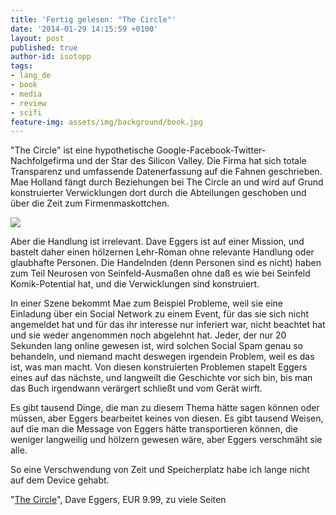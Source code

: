 ```yaml
---
title: 'Fertig gelesen: "The Circle"'
date: '2014-01-29 14:15:59 +0100'
layout: post
published: true
author-id: isotopp
tags:
- lang_de
- book
- media
- review
- scifi
feature-img: assets/img/background/book.jpg
---
```

"The Circle" ist eine hypothetische Google-Facebook-Twitter-Nachfolgefirma und der Star des Silicon Valley. Die Firma hat sich totale Transparenz und umfassende Datenerfassung auf die Fahnen geschrieben. Mae Holland fängt durch Beziehungen bei The Circle an und wird auf Grund konstruierter Verwicklungen dort durch die Abteilungen geschoben und über die Zeit zum Firmenmaskottchen.

[![](/uploads/2014/01/circle.png)](http://www.amazon.de/Circle-Dave-Eggers-ebook/dp/B00EGMQIJ0)

Aber die Handlung ist irrelevant. Dave Eggers ist auf einer Mission, und bastelt daher einen hölzernen Lehr-Roman ohne relevante Handlung oder glaubhafte Personen. Die Handelnden (denn Personen sind es nicht) haben zum Teil Neurosen von Seinfeld-Ausmaßen ohne daß es wie bei Seinfeld Komik-Potential hat, und die Verwicklungen sind konstruiert.

In einer Szene bekommt Mae zum Beispiel Probleme, weil sie eine Einladung über ein Social Network zu einem Event, für das sie sich nicht angemeldet hat und für das ihr interesse nur inferiert war, nicht beachtet hat und sie weder angenommen noch abgelehnt hat. Jeder, der nur 20 Sekunden lang online gewesen ist, wird solchen Social Spam genau so behandeln, und niemand macht deswegen irgendein Problem, weil es das ist, was man macht. Von diesen konstruierten Problemen stapelt Eggers eines auf das nächste, und langweilt die Geschichte vor sich bin, bis man das Buch irgendwann verärgert schließt und vom Gerät wirft.

Es gibt tausend Dinge, die man zu diesem Thema hätte sagen können oder müssen, aber Eggers bearbeitet keines von diesen. Es gibt tausend Weisen, auf die man die Message von Eggers hätte transportieren können, die weniger langweilig und hölzern gewesen wäre, aber Eggers verschmäht sie alle.

So eine Verschwendung von Zeit und Speicherplatz habe ich lange nicht auf dem Device gehabt.

"[The Circle](http://www.amazon.de/Circle-Dave-Eggers-ebook/dp/B00EGMQIJ0)", Dave Eggers, EUR 9.99, zu viele Seiten
